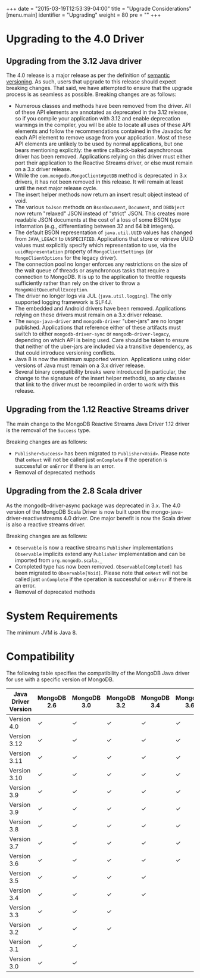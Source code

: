 +++
date = "2015-03-19T12:53:39-04:00"
title = "Upgrade Considerations"
[menu.main]
  identifier = "Upgrading"
  weight = 80
  pre = "<i class='fa fa-level-up'></i>"
+++

# Upgrading to the 4.0 Driver

## Upgrading from the 3.12 Java driver

The 4.0 release is a major release as per the definition of [semantic versioning](https://semver.org). As such, users
that upgrade to this release should expect breaking changes. That said, we have attempted to ensure that the upgrade 
process is as seamless as possible.  Breaking changes are as follows:

  * Numerous classes and methods have been removed from the driver. All of these API elements are annotated as deprecated in the 
    3.12 release, so if you compile your application with 3.12 and enable deprecation warnings in the compiler, you will be
    able to locate all uses of these API elements and follow the recommendations contained in the Javadoc for each API element
    to remove usage from your application. Most of these API elements are unlikely to be used by normal applications, but one bears
    mentioning explicitly: the entire callback-baked asynchronous driver has been removed. Applications relying on this driver must either
    port their application to the Reactive Streams driver, or else must remain on a 3.x driver release.
  * While the `com.mongodb.MongoClient#getDB` method is deprecated in 3.x drivers, it has not been removed in this release. It will remain 
    at least until the next major release cycle.
  * The insert helper methods now return an insert result object instead of void.
  * The various `toJson` methods on `BsonDocument`, `Document`, and `DBObject` now return "relaxed" JSON instead of "strict" JSON.  This
    creates more readable JSON documents at the cost of a loss of some BSON type information (e.g., differentiating between 32 and 64 bit
    integers).
  * The default BSON representation of `java.util.UUID` values has changed from `JAVA_LEGACY` to `UNSPECIFIED`.  Applications that
    store or retrieve UUID values must explicitly specify which representation to use, via the `uuidRepresentation` property of
    `MongoClientSettings` (or `MongoClientOptions` for the legacy driver).
  * The connection pool no longer enforces any restrictions on the size of the wait queue of threads or asynchronous tasks that
    require a connection to MongoDB.  It is up to the application to throttle requests sufficiently rather than rely on the driver to
    throw a `MongoWaitQueueFullException`.
  * The driver no longer logs via JUL (`java.util.logging`).  The only supported logging framework is SLF4J.
  * The embedded and Android drivers have been removed.  Applications relying on these drivers must remain on a 3.x driver release.
  * The `mongo-java-driver` and `mongodb-driver` "uber-jars" are no longer published.  Applications that reference either of these artifacts
    must switch to either `mongodb-driver-sync` or `mongodb-driver-legacy`, depending on which API is being used. Care should be taken to
    ensure that neither of the uber-jars are included via a transitive dependency, as that could introduce versioning conflicts.
  * Java 8 is now the minimum supported version. Applications using older versions of Java must remain on a 3.x driver release.
  * Several binary compatibility breaks were introduced (in particular, the change to the signature of the insert helper methods), so any
    classes that link to the driver must be recompiled in order to work with this release.
        
## Upgrading from the 1.12 Reactive Streams driver

The main change to the MongoDB Reactive Streams Java Driver 1.12 driver is the removal of the `Success` type.

Breaking changes are as follows:

  * `Publisher<Success>` has been migrated to `Publisher<Void>`. 
    Please note that `onNext` will not be called just `onComplete` if the operation is successful or `onError` if there is an error.
  * Removal of deprecated methods

## Upgrading from the 2.8 Scala driver

As the mongodb-driver-async package was deprecated in 3.x. The 4.0 version of the MongoDB Scala Driver is now built upon the
mongo-java-driver-reactivestreams 4.0 driver. One major benefit is now the Scala driver is also a reactive streams driver.

Breaking changes are as follows:

  * `Observable` is now a reactive streams `Publisher` implementations
    `Observable` implicits extend any `Publisher` implementation and can be imported from `org.mongodb.scala._`
  * Completed type has now been removed. `Observable[Completed]` has been migrated to `Observable[Void]`. 
    Please note that `onNext` will not be called just `onComplete` if the operation is successful or `onError` if there is an error.
  * Removal of deprecated methods


# System Requirements

The minimum JVM is Java 8.

# Compatibility

The following table specifies the compatibility of the MongoDB Java driver for use with a specific version of MongoDB.

|Java Driver Version|MongoDB 2.6|MongoDB 3.0 |MongoDB 3.2|MongoDB 3.4|MongoDB 3.6|MongoDB 4.0|MongoDB 4.2|
|-------------------|-----------|------------|-----------|-----------|-----------|-----------|-----------|
|Version 4.0        |  ✓  |  ✓  |  ✓  |  ✓  |  ✓  |  ✓  |  ✓  |
|Version 3.12       |  ✓  |  ✓  |  ✓  |  ✓  |  ✓  |  ✓  |  ✓  |
|Version 3.11       |  ✓  |  ✓  |  ✓  |  ✓  |  ✓  |  ✓  |  ✓  |
|Version 3.10       |  ✓  |  ✓  |  ✓  |  ✓  |  ✓  |  ✓  |     |
|Version 3.9        |  ✓  |  ✓  |  ✓  |  ✓  |  ✓  |  ✓  |     |
|Version 3.9        |  ✓  |  ✓  |  ✓  |  ✓  |  ✓  |  ✓  |     |
|Version 3.8        |  ✓  |  ✓  |  ✓  |  ✓  |  ✓  |  ✓  |     |
|Version 3.7        |  ✓  |  ✓  |  ✓  |  ✓  |  ✓  |     |     |
|Version 3.6        |  ✓  |  ✓  |  ✓  |  ✓  |  ✓  |     |     |
|Version 3.5        |  ✓  |  ✓  |  ✓  |  ✓  |     |     |     |
|Version 3.4        |  ✓  |  ✓  |  ✓  |  ✓  |     |     |     |
|Version 3.3        |  ✓  |  ✓  |  ✓  |     |     |     |     |
|Version 3.2        |  ✓  |  ✓  |  ✓  |     |     |     |     |
|Version 3.1        |  ✓  |  ✓  |     |     |     |     |     |
|Version 3.0        |  ✓  |  ✓  |     |     |     |     |     |

